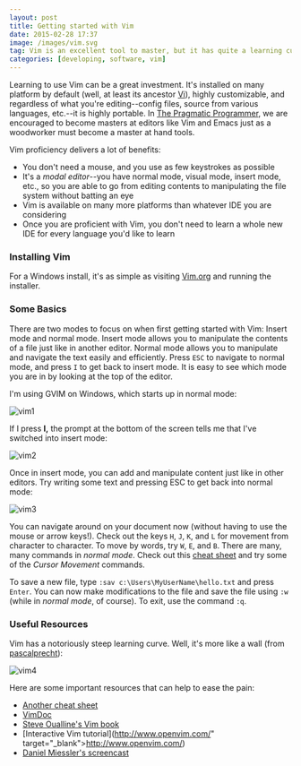 ```yaml
---
layout: post
title: Getting started with Vim
date: 2015-02-28 17:37
image: /images/vim.svg
tag: Vim is an excellent tool to master, but it has quite a learning curve
categories: [developing, software, vim]
---
```

[1]: http://en.wikipedia.org/wiki/Vi
[2]: http://www.amazon.com/The-Pragmatic-Programmer-Journeyman-Master/dp/020161622X
[3]: http://www.vim.org/download.php
[4]: http://vim.rtorr.com/
[5]:  https://pascalprecht.github.io/2014/03/18/why-i-use-vim/
[vim1]: {{site.url}}/images/2015-02-28_1.jpg "Normal Mode on Vim"
[vim2]: {{site.url}}/images/2015-02-28_2.jpg "Insert Mode on Vim"
[vim3]: {{site.url}}/images/2015-02-28_3.jpg "Text Inserted"
[vim4]: {{site.url}}/images/2015-02-28_4.jpg "Learning Curve"

Learning to use Vim can be a great investment. It's installed on many platform by default (well, at least its ancestor [Vi][1]), highly customizable, and regardless of what you're editing--config files, source from various languages, etc.--it is highly portable. In [The Pragmatic Programmer][2], we are encouraged to become masters at editors like Vim and Emacs just as a woodworker must become a master at hand tools.

Vim proficiency delivers a lot of benefits:

* You don't need a mouse, and you use as few keystrokes as possible
* It's a *modal editor*--you have normal mode, visual mode, insert mode, etc., so you are able to go from editing contents to manipulating the file system without batting an eye
* Vim is available on many more platforms than whatever IDE you are considering
* Once you are proficient with Vim, you don't need to learn a whole new IDE for every language you'd like to learn

### Installing Vim

For a Windows install, it's as simple as visiting [Vim.org][3] and running the installer.

### Some Basics

There are two modes to focus on when first getting started with Vim: Insert mode and normal mode. Insert mode allows you to manipulate the contents of a file just like in another editor. Normal mode allows you to manipulate and navigate the text easily and efficiently. Press `ESC` to navigate to normal mode, and press `I` to get back to insert mode. It is easy to see which mode you are in by looking at the top of the editor.

I'm using GVIM on Windows, which starts up in normal mode:

![vim1]

If I press <strong>I,</strong> the prompt at the bottom of the screen tells me that I've switched into insert mode:

![vim2]

Once in insert mode, you can add and manipulate content just like in other editors. Try writing some text and pressing ESC to get back into normal mode:

![vim3]

You can navigate around on your document now (without having to use the mouse or arrow keys!). Check out the keys `H`, `J`, `K`, and `L` for movement from character to character. To move by words, try `W`, `E`, and `B`. There are many, many commands in *normal mode*. Check out this [cheat sheet][4] and try some of the *Cursor Movement* commands.

To save a new file, type `:sav c:\Users\MyUserName\hello.txt` and press `Enter`. You can now make modifications to the file and save the file using `:w` (while in *normal mode*, of course). To exit, use the command `:q`.

### Useful Resources

Vim has a notoriously steep learning curve. Well, it's more like a wall (from [pascalprecht][5]):

![vim4]

Here are some important resources that can help to ease the pain:

* [Another cheat sheet](http://www.angelwatt.com/coding/notes/vim-commands.html)
* [VimDoc](http://vimdoc.sourceforge.net/)
* [Steve Oualline's Vim book](ftp://ftp.vim.org/pub/vim/doc/book/vimbook-OPL.pdf)
* [Interactive Vim tutorial](http://www.openvim.com/" target="_blank">http://www.openvim.com/)
* [Daniel Miessler's screencast](https://danielmiessler.com/blog/vim-primer-screencast/)
